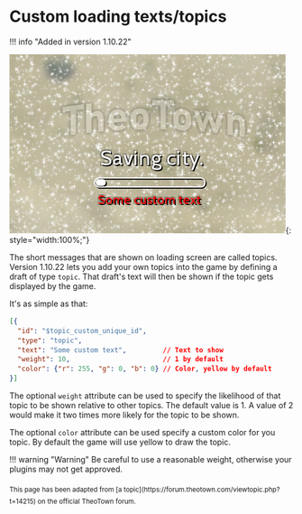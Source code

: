 # Custom loading texts/topics

!!! info "Added in version 1.10.22"

![](../assets/guides/loading-screen-topic.png){: style="width:100%;"}

The short messages that are shown on loading screen are called topics.
Version 1.10.22 lets you add your own topics into the game by defining a draft of type `topic`.
That draft's text will then be shown if the topic gets displayed by the game.

It's as simple as that:
```json
[{
  "id": "$topic_custom_unique_id",
  "type": "topic",
  "text": "Some custom text",         // Text to show
  "weight": 10,                       // 1 by default
  "color": {"r": 255, "g": 0, "b": 0} // Color, yellow by default
}]
```

The optional `weight` attribute can be used to specify the likelihood of that topic to be shown relative to other topics. The default value is 1. A value of 2 would make it two times more likely for the topic to be shown.

The optional `color` attribute can be used specify a custom color for you topic. By default the game will use yellow to draw the topic.

!!! warning "Warning"
    Be careful to use a reasonable weight, otherwise your plugins may not get approved.

<sub>
This page has been adapted from
[a topic](https://forum.theotown.com/viewtopic.php?t=14215)
on the official TheoTown forum.
</sub>
